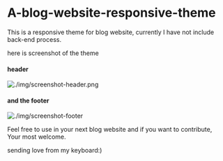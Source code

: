 # A-blog-website-responsive-theme
This is a responsive theme for blog website, currently I have not include back-end process.

here is screenshot of the theme
#### header
![./img/screenshot-header.png](screenshot-header)



#### and the footer
![./img/screenshot-footer](screenshot-footer)



Feel free to use in your next blog website and if you want to contribute, Your most welcome.

sending love from my keyboard:)
